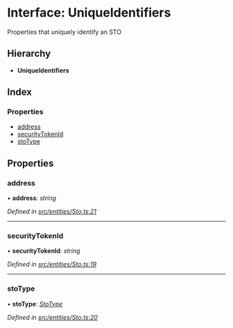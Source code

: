 # Interface: UniqueIdentifiers

Properties that uniquely identify an STO

## Hierarchy

* **UniqueIdentifiers**

## Index

### Properties

* [address](_entities_sto_.uniqueidentifiers.md#address)
* [securityTokenId](_entities_sto_.uniqueidentifiers.md#securitytokenid)
* [stoType](_entities_sto_.uniqueidentifiers.md#stotype)

## Properties

###  address

• **address**: *string*

*Defined in [src/entities/Sto.ts:21](https://github.com/PolymathNetwork/polymath-sdk/blob/e8bbc1e/src/entities/Sto.ts#L21)*

___

###  securityTokenId

• **securityTokenId**: *string*

*Defined in [src/entities/Sto.ts:19](https://github.com/PolymathNetwork/polymath-sdk/blob/e8bbc1e/src/entities/Sto.ts#L19)*

___

###  stoType

• **stoType**: *[StoType](../enums/_types_index_.stotype.md)*

*Defined in [src/entities/Sto.ts:20](https://github.com/PolymathNetwork/polymath-sdk/blob/e8bbc1e/src/entities/Sto.ts#L20)*
